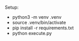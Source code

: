 Setup:

- python3 -m venv .venv
- source .venv/bin/activate
- pip install -r requirements.txt
- python execute.py
